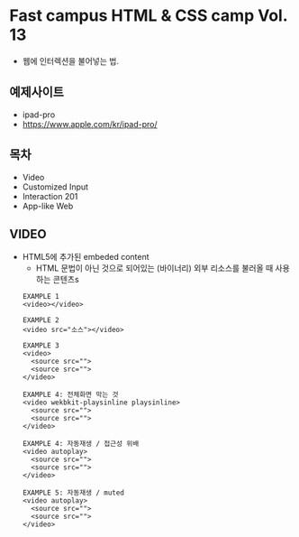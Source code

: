 # Fast campus HTML & CSS camp Vol. 13
* 웹에 인터렉션을 불어넣는 법.

## 예제사이트
* ipad-pro
* https://www.apple.com/kr/ipad-pro/

## 목차
  * Video
  * Customized Input
  * Interaction 201
  * App-like Web

## VIDEO
* HTML5에 추가된 embeded content
  * HTML 문법이 아닌 것으로 되어있는 (바이너리) 외부 리소스를 불러올 때 사용하는 콘텐츠s
  ```
  EXAMPLE 1
  <video></video>

  EXAMPLE 2
  <video src="소스"></video>

  EXAMPLE 3
  <video>
    <source src="">
    <source src="">
  </video>

  EXAMPLE 4: 전체화면 막는 것
  <video wekbkit-playsinline playsinline>
    <source src="">
    <source src="">
  </video>

  EXAMPLE 4: 자동재생 / 접근성 위배
  <video autoplay>
    <source src="">
    <source src="">
  </video>

  EXAMPLE 5: 자동재생 / muted
  <video autoplay>
    <source src="">
    <source src="">
  </video>
  ```